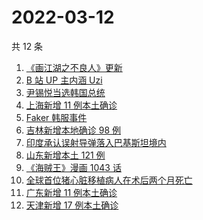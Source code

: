 # 2022-03-12

共 12 条

<!-- BEGIN -->
<!-- 最后更新时间 Sat Mar 12 2022 02:10:28 GMT+0800 (China Standard Time) -->

1. [《画江湖之不良人》更新](https://www.zhihu.com/search?q=画江湖之不良人)
1. [B 站 UP 主内涵 Uzi](https://www.zhihu.com/search?q=uzi)
1. [尹锡悦当选韩国总统](https://www.zhihu.com/search?q=韩国总统)
1. [上海新增 11 例本土确诊](https://www.zhihu.com/search?q=上海疫情)
1. [Faker 韩服事件](https://www.zhihu.com/search?q=faker)
1. [吉林新增本地确诊 98 例](https://www.zhihu.com/search?q=吉林疫情)
1. [印度承认误射导弹落入巴基斯坦境内](https://www.zhihu.com/search?q=印度误射导弹)
1. [山东新增本土 121 例](https://www.zhihu.com/search?q=山东疫情)
1. [《海贼王》漫画 1043 话](https://www.zhihu.com/search?q=海贼王)
1. [全球首位猪心脏移植病人在术后两个月死亡](https://www.zhihu.com/search?q=猪心脏移植)
1. [广东新增 11 例本土确诊](https://www.zhihu.com/search?q=广东疫情)
1. [天津新增 17 例本土确诊](https://www.zhihu.com/search?q=天津疫情)

<!-- END -->
